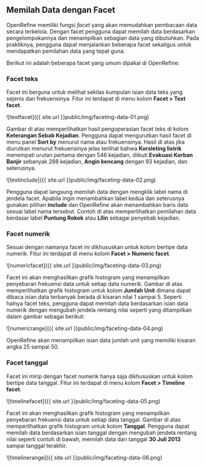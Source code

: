 Memilah Data dengan Facet
-------------------------

OpenRefine memiliki fungsi *facet* yang akan memudahkan pembacaan data secara terkelola. Dengan facet pengguna dapat memilah data berdasarkan pengelompokannya dan menampilkan sebagian data yang dibutuhkan. Pada praktiknya, pengguna dapat menjalankan beberapa facet sekaligus untuk mendapatkan pemilahan data yang tepat guna.

Berikut ini adalah beberapa facet yang umum dipakai di OpenRefine:

### Facet teks

Facet ini berguna untuk melihat sekilas kumpulan isian data teks yang sejenis dan frekuensinya.
Fitur ini terdapat di menu kolom **Facet > Text facet**.

![textfacet]({{ site.url }}public/img/faceting-data-01.png)

Gambar di atas memperlihatkan hasil pengoperasian facet teks di kolom **Keterangan Sebab Kejadian**. Pengguna dapat mengurutkan hasil facet di menu panel **Sort by** menurut nama atau frekuensinya. Hasil di atas jika diurutkan menurut frekuensinya jelas terlihat bahwa **Korsleting listrik** menempati urutan pertama dengan 546 kejadian, diikuti **Evakuasi Korban Banjir** sebanyak 288 kejadian, **Angin kencang** dengan 93 kejadian, dan seterusnya.

![textinclude]({{ site.url }}public/img/faceting-data-02.png)

Pengguna dapat langsung memilah data dengan mengklik label nama di jendela facet. Apabila ingin menambahkan label kedua dan seterusnya gunakan pilihan **include** dan OpenRefine akan menambahkan baris data sesuai label nama tersebut. Contoh di atas memperlihatkan pemilahan data berdasar label **Puntung Rokok** atau **Lilin** sebagai penyebab kejadian.

### Facet numerik

Sesuai dengan namanya facet ini dikhususkan untuk kolom bertipe data numerik. Fitur ini terdapat di menu kolom **Facet > Numeric facet**.

![numericfacet]({{ site.url }}public/img/faceting-data-03.png)

Facet ini akan menghasilkan grafik histogram yang menampilkan penyebaran frekuensi data untuk setiap data numerik. Gambar di atas memperlihatkan grafik histogram untuk kolom **Jumlah Unit** dimana dapat dibaca isian data terbanyak berada di kisaran nilai 1 sampai 5. Seperti halnya facet teks, pengguna dapat memilah data berdasarkan isian data numerik dengan mengubah jendela rentang nilai seperti yang ditampilkan dalam gambar sebagai berikut:

![numericrange]({{ site.url }}public/img/faceting-data-04.png)

OpenRefine akan menampilkan isian data jumlah unit yang memiliki kisaran angka 25 sampai 50.

### Facet tanggal

Facet ini mirip dengan facet numerik hanya saja dikhususkan untuk kolom bertipe data tanggal. Fitur ini terdapat di menu kolom **Facet > Timeline facet**.

![timelinefacet]({{ site.url }}public/img/faceting-data-05.png)

Facet ini akan menghasilkan grafik histogram yang menampilkan penyebaran frekuensi data untuk setiap data tanggal. Gambar di atas memperlihatkan grafik histogram untuk kolom **Tanggal**.
Pengguna dapat memilah data berdasarkan isian tanggal dengan mengubah jendela rentang nilai seperti contoh di bawah, memilah data dari tanggal **30 Juli 2013** sampai tanggal terakhir.

![timelinerange]({{ site.url }}public/img/faceting-data-06.png)